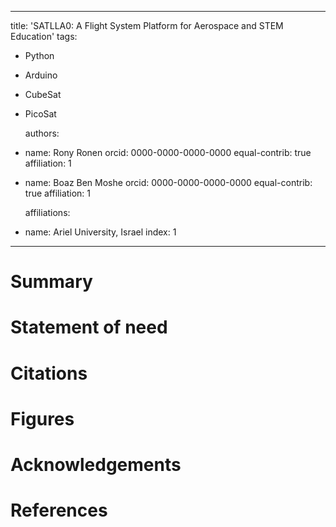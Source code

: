 ---
title: 'SATLLA0: A Flight System Platform for Aerospace and STEM Education'
tags:
- Python
- Arduino
- CubeSat
- PicoSat

  authors:
- name: Rony Ronen
  orcid: 0000-0000-0000-0000
  equal-contrib: true
  affiliation: 1
- name: Boaz Ben Moshe
  orcid: 0000-0000-0000-0000
  equal-contrib: true 
  affiliation: 1

  affiliations:
- name: Ariel University, Israel
  index: 1
___

# Summary


# Statement of need


# Citations


# Figures


# Acknowledgements


# References